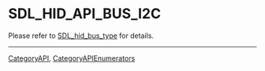 # SDL_HID_API_BUS_I2C

Please refer to [SDL_hid_bus_type](SDL_hid_bus_type) for details.

----
[CategoryAPI](CategoryAPI), [CategoryAPIEnumerators](CategoryAPIEnumerators)

